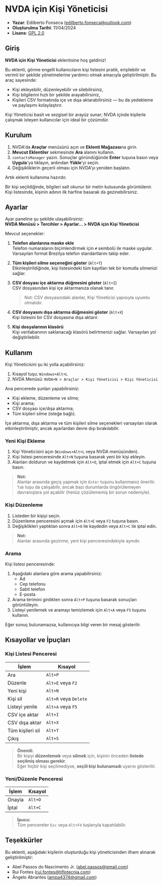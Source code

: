 ﻿# NVDA için Kişi Yöneticisi

- **Yazar**: Edilberto Fonseca (<edilberto.fonseca@outlook.com>)  
- **Oluşturulma Tarihi**: 11/04/2024  
- **Lisans**: [GPL 2.0](https://www.gnu.org/licenses/gpl-2.0.html)

## Giriş

**NVDA için Kişi Yöneticisi** eklentisine hoş geldiniz!

Bu eklenti, görme engelli kullanıcıların kişi listesini pratik, erişilebilir ve verimli bir şekilde yönetmelerine yardımcı olmak amacıyla geliştirilmiştir. Bu araç sayesinde:

- Kişi ekleyebilir, düzenleyebilir ve silebilirsiniz,
- Kişi bilgilerini hızlı bir şekilde arayabilirsiniz,
- Kişileri CSV formatında içe ve dışa aktarabilirsiniz — bu da yedekleme ve paylaşımı kolaylaştırır.

Kişi Yöneticisi basit ve sezgisel bir arayüz sunar; NVDA içinde kişilerle çalışmak isteyen kullanıcılar için ideal bir çözümdür.

## Kurulum

1. NVDA'da **Araçlar** menüsünü açın ve **Eklenti Mağazası**na girin.
2. **Mevcut Eklentiler** sekmesinde **Ara** alanını kullanın.
3. `contactsManager` yazın. Sonuçlar göründüğünde **Enter** tuşuna basın veya **Uygula**'ya tıklayın, ardından **Yükle**'yi seçin.
4. Değişikliklerin geçerli olması için NVDA’yı yeniden başlatın.

Artık eklenti kullanıma hazırdır.

Bir kişi seçildiğinde, bilgileri salt okunur bir metin kutusunda görüntülenir. Kişi listesinde, kişinin adının ilk harfine basarak da gezinebilirsiniz.

## Ayarlar

Ayar paneline şu şekilde ulaşabilirsiniz:  
**NVDA Menüsü > Tercihler > Ayarlar... > NVDA için Kişi Yöneticisi**

Mevcut seçenekler:

1. **Telefon alanlarına maske ekle**  
   Telefon numaralarını biçimlendirmek için `#` sembolü ile maske uygular. Varsayılan format Brezilya telefon standartlarını takip eder.

2. **Tüm kişileri silme seçeneğini göster** (`Alt+T`)  
   Etkinleştirildiğinde, kişi listesindeki tüm kayıtları tek bir komutla silmenizi sağlar.

3. **CSV dosyası içe aktarma düğmesini göster** (`Alt+I`)  
   CSV dosyasından kişi içe aktarmanıza olanak tanır.  
   > Not: CSV dosyasındaki alanlar, Kişi Yöneticisi yapısıyla uyumlu olmalıdır.

4. **CSV dosyasını dışa aktarma düğmesini göster** (`Alt+X`)  
   Kişi listesini bir CSV dosyasına dışa aktarır.

5. **Kişi dosyalarının klasörü**  
   Kişi veritabanının saklanacağı klasörü belirtmenizi sağlar. Varsayılan yol değiştirilebilir.

## Kullanım

Kişi Yöneticisini şu iki yolla açabilirsiniz:

1. Kısayol tuşu: `Windows+Alt+L`  
2. NVDA Menüsü: `NVDA+N > Araçlar > Kişi Yöneticisi > Kişi Yöneticisi`

Ana pencerede şunları yapabilirsiniz:

- Kişi ekleme, düzenleme ve silme;
- Kişi arama;
- CSV dosyası içe/dışa aktarma;
- Tüm kişileri silme (isteğe bağlı).

İçe aktarma, dışa aktarma ve tüm kişileri silme seçenekleri varsayılan olarak etkinleştirilmiştir, ancak ayarlardan devre dışı bırakılabilir.

### Yeni Kişi Ekleme

1. Kişi Yöneticisini açın (`Windows+Alt+L` veya NVDA menüsünden).
2. Kişi listesi penceresinde `Alt+N` tuşuna basarak yeni bir kişi ekleyin.
3. Alanları doldurun ve kaydetmek için `Alt+O`, iptal etmek için `Alt+C` tuşuna basın.

> **Not:**  
> Alanlar arasında geçiş yapmak için `Enter` tuşunu kullanmanız önerilir. `Tab` tuşu da çalışabilir, ancak bazı durumlarda öngörülemeyen davranışlara yol açabilir (henüz çözülememiş bir sorun nedeniyle).

### Kişi Düzenleme

1. Listeden bir kişiyi seçin.
2. Düzenleme penceresini açmak için `Alt+E` veya `F2` tuşuna basın.
3. Değişiklikleri yaptıktan sonra `Alt+O` ile kaydedin veya `Alt+C` ile iptal edin.

> **Not:**  
> Alanlar arasında gezinme, yeni kişi penceresindekiyle aynıdır.

### Arama

Kişi listesi penceresinde:

1. Aşağıdaki alanlara göre arama yapabilirsiniz:
   - Ad
   - Cep telefonu
   - Sabit telefon
   - E-posta
2. Arama terimini girdikten sonra `Alt+P` tuşuna basarak sonuçları görüntüleyin.
3. Listeyi yenilemek ve aramayı temizlemek için `Alt+A` veya `F5` tuşunu kullanın.

Eğer sonuç bulunamazsa, kullanıcıya bilgi veren bir mesaj gösterilir.

## Kısayollar ve İpuçları

### Kişi Listesi Penceresi

| İşlem                     | Kısayol              |
|---------------------------|----------------------|
| Ara                       | `Alt+P`              |
| Düzenle                   | `Alt+E` veya `F2`    |
| Yeni kişi                 | `Alt+N`              |
| Kişi sil                  | `Alt+R` veya `Delete`|
| Listeyi yenile            | `Alt+A` veya `F5`    |
| CSV içe aktar             | `Alt+I`              |
| CSV dışa aktar            | `Alt+X`              |
| Tüm kişileri sil          | `Alt+T`              |
| Çıkış                     | `Alt+S`              |

> **Önemli:**  
> Bir kişiyi **düzenlemek** veya **silmek** için, kişinin önceden **listede seçilmiş olması gerekir**.  
> Eğer hiçbir kişi seçilmediyse, **seçili kişi bulunamadı** uyarısı gösterilir.

### Yeni/Düzenle Penceresi

| İşlem          | Kısayol   |
|----------------|-----------|
| Onayla         | `Alt+O`   |
| İptal          | `Alt+C`   |

> **İpucu:**  
> Tüm pencereler `Esc` veya `Alt+F4` tuşlarıyla kapatılabilir.

## Teşekkürler

Bu eklenti, aşağıdaki kişilerin oluşturduğu kişi yöneticisinden ilham alınarak geliştirilmiştir:

- Abel Passos do Nascimento Jr. (<abel.passos@gmail.com>)  
- Rui Fontes (<rui.fontes@tiflotecnia.com>)  
- Ângelo Abrantes (<ampa4374@gmail.com>)

